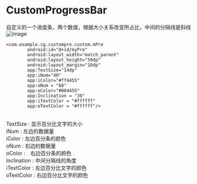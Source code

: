 # CustomProgressBar
自定义的一个进度条，两个数值，根据大小关系改变所占比，中间的分隔线是斜线
![image](https://github.com/chen6665758/CustomProgressBar/blob/master/pic.png)
<br />
```
<com.example.cg.custompre.custom.mPre
        android:id="@+id/myPre"
        android:layout_width="match_parent"
        android:layout_height="50dp"
        android:layout_margin="10dp"
        app:TextSize="14dp"
        app:iNum="40"
        app:iColor="#ff4455"
        app:oNum = "60"
        app:oColor="#004455"
        app:Inclination = "30"
        app:iTextColor = "#ffffff"
        app:oTextColor = "#ffffff"/>
```
<br />
TextSize  :  显示百分比文字的大小　　　　　　<br />
iNum      :  左边的数据量　　　　　　　　　　<br />
iColor    :  左边百分条的颜色　　　　　　　　<br />
oNum      :  右边的数据量　　　　　　　　　　<br />
oColor    :　右边百分条的颜色　　　　　　　　<br />
Inclination : 中间分隔线的角度　　　　　　　 <br />
iTextColor  : 左边百分比文字的颜色           <br />
oTextColor  : 右边百分比文字的颜色
